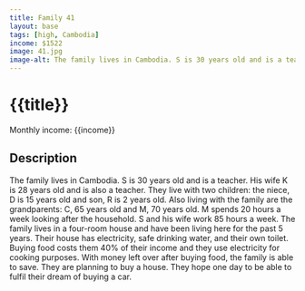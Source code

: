 ```yaml
---
title: Family 41
layout: base
tags: [high, Cambodia]
income: $1522
image: 41.jpg
image-alt: The family lives in Cambodia. S is 30 years old and is a teacher. His wife K is 28 years old and is also a teacher. 
---
```

# {{title}}
Monthly income: {{income}}
## Description
The family lives in Cambodia. S is 30 years old and is a teacher. His wife K is 28 years old and is also a teacher. They live with two children: the niece, D is 15 years old and son, R is 2 years old. Also living with the family are the grandparents: C, 65 years old and M, 70 years old. M spends 20 hours a week looking after the household. S and his wife work 85 hours a week. The family lives in a four-room house and have been living here for the past 5 years. Their house has electricity, safe drinking water, and their own toilet. Buying food costs them 40% of their income and they use electricity for cooking purposes. With money left over after buying food, the family is able to save. They are planning to buy a house. They hope one day to be able to fulfil their dream of buying a car.